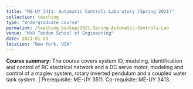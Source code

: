 ```yaml
---
title: "ME-UY 3411: Automatic Controls Laboratory (Spring 2021)"
collection: teaching
type: "Undergraduate course"
permalink: /teaching_backup/2021-Spring-Automatic-Controls-Lab
venue: "NYU Tandon School of Engineering"
date: 2021-01-23
location: "New York, USA"
---
```


<b>Course summary: </b>The course covers system ID, modeling, identification and control of RC electrical network and a DC servo motor, modeling and control of a maglev system, rotary inverted pendulum and a coupled water tank system. | Prerequisite: ME-UY 3511. Co-requisite: ME-UY 3413.

<!-- Heading 1
======

Heading 2
======

Heading 3
====== -->